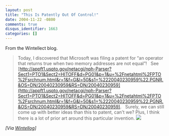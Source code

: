 ```yaml
---
layout: post
title: "This Is Patently Out Of Control!"
date: 2004-11-22 -0800
comments: true
disqus_identifier: 1663
categories: []
---
```

From the Wintellect blog.

> Today, I discovered that Microsoft was filing a patent for “an
> operator that returns true when two memory addresses are not equal”!
>  
> See
> [http://appft1.uspto.gov/netacgi/nph-Parser?Sect1=PTO1&Sect2=HITOFF&d=PG01&p=1&u=%2Fnetahtml%2FPTO%2Fsrchnum.html&r=1&f=G&l=50&s1=%2220040230959%22.PGNR.&OS=DN/20040230959&RS=DN/20040230959](http://appft1.uspto.gov/netacgi/nph-Parser?Sect1=PTO1&Sect2=HITOFF&d=PG01&p=1&u=%2Fnetahtml%2FPTO%2Fsrchnum.html&r=1&f=G&l=50&s1=%2220040230959%22.PGNR.&OS=DN/20040230959&RS=DN/20040230959).
>  
> Surely, we can still come up with better ideas than this to patent,
> can't we?
> Plus, I think there is a lot of prior art around this particular
> invention.
> ![](http://wintellect.com/WEBLOGS/wintellect/aggbug/645.aspx)

*[Via
[Wintellog](http://wintellect.com/WEBLOGS/wintellect/archive/2004/11/22/645.aspx)]*

